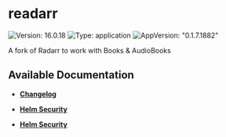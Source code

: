 # readarr

![Version: 16.0.18](https://img.shields.io/badge/Version-16.0.18-informational?style=flat-square) ![Type: application](https://img.shields.io/badge/Type-application-informational?style=flat-square) ![AppVersion: "0.1.7.1882"](https://img.shields.io/badge/AppVersion-"0.1.7.1882"-informational?style=flat-square)

A fork of Radarr to work with Books & AudioBooks

## Available Documentation

- [**Changelog**](CHANGELOG)

- [**Helm Security**](container-security)

- [**Helm Security**](helm-security)

